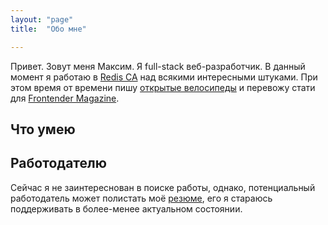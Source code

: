```yaml
---
layout: "page"
title:  "Обо мне"

---
```


Привет. Зовут меня Максим. Я full-stack веб-разработчик. В данный момент я работаю в [Redis CA][redis] над всякими интересными штуками. При этом время от времени пишу [открытые велосипеды][github] и перевожу стати для [Frontender Magazine][fr].

## Что умею



## Работодателю

Сейчас я не заинтереснован в поиске работы, однако, потенциальный работодатель может полистать моё [резюме][resume], его я стараюсь поддерживать в более-менее актуальном состоянии.


[redis]: http://red-is.ru/
[github]: http://github.com/zenwalker
[fr]: http://frontender.info/
[resume]: http://spb.hh.ru/resume/28039fadff01f3bce70039ed1f637442344762
